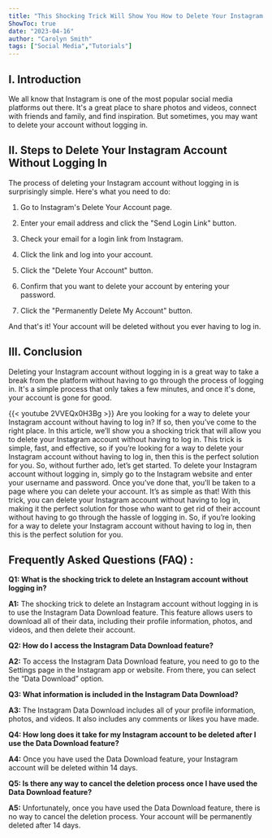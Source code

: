 ```yaml
---
title: "This Shocking Trick Will Show You How to Delete Your Instagram Account Without Logging In!"
ShowToc: true 
date: "2023-04-16"
author: "Carolyn Smith" 
tags: ["Social Media","Tutorials"]
---
```

## I. Introduction

We all know that Instagram is one of the most popular social media platforms out there. It's a great place to share photos and videos, connect with friends and family, and find inspiration. But sometimes, you may want to delete your account without logging in. 

## II. Steps to Delete Your Instagram Account Without Logging In

The process of deleting your Instagram account without logging in is surprisingly simple. Here's what you need to do: 

1. Go to Instagram's Delete Your Account page.

2. Enter your email address and click the "Send Login Link" button.

3. Check your email for a login link from Instagram.

4. Click the link and log into your account.

5. Click the "Delete Your Account" button.

6. Confirm that you want to delete your account by entering your password.

7. Click the "Permanently Delete My Account" button.

And that's it! Your account will be deleted without you ever having to log in.

## III. Conclusion

Deleting your Instagram account without logging in is a great way to take a break from the platform without having to go through the process of logging in. It's a simple process that only takes a few minutes, and once it's done, your account is gone for good.

{{< youtube 2VVEQx0H3Bg >}} 
Are you looking for a way to delete your Instagram account without having to log in? If so, then you’ve come to the right place. In this article, we’ll show you a shocking trick that will allow you to delete your Instagram account without having to log in. This trick is simple, fast, and effective, so if you’re looking for a way to delete your Instagram account without having to log in, then this is the perfect solution for you. So, without further ado, let’s get started. To delete your Instagram account without logging in, simply go to the Instagram website and enter your username and password. Once you’ve done that, you’ll be taken to a page where you can delete your account. It’s as simple as that! With this trick, you can delete your Instagram account without having to log in, making it the perfect solution for those who want to get rid of their account without having to go through the hassle of logging in. So, if you’re looking for a way to delete your Instagram account without having to log in, then this is the perfect solution for you.

## Frequently Asked Questions (FAQ) :
**Q1: What is the shocking trick to delete an Instagram account without logging in?**

**A1:** The shocking trick to delete an Instagram account without logging in is to use the Instagram Data Download feature. This feature allows users to download all of their data, including their profile information, photos, and videos, and then delete their account. 

**Q2: How do I access the Instagram Data Download feature?**

**A2:** To access the Instagram Data Download feature, you need to go to the Settings page in the Instagram app or website. From there, you can select the “Data Download” option.

**Q3: What information is included in the Instagram Data Download?**

**A3:** The Instagram Data Download includes all of your profile information, photos, and videos. It also includes any comments or likes you have made. 

**Q4: How long does it take for my Instagram account to be deleted after I use the Data Download feature?**

**A4:** Once you have used the Data Download feature, your Instagram account will be deleted within 14 days. 

**Q5: Is there any way to cancel the deletion process once I have used the Data Download feature?**

**A5:** Unfortunately, once you have used the Data Download feature, there is no way to cancel the deletion process. Your account will be permanently deleted after 14 days.


